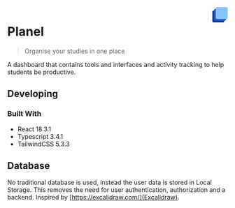 <img src="./client/src/assets/icon.png" alt="Logo of the project" align="right" style="height:35px">

# Planel

> Organise your studies in one place

A dashboard that contains tools and interfaces and activity tracking to help students be productive.

## Developing

### Built With

-   React 18.3.1
-   Typescript 3.4.1
-   TailwindCSS 5.3.3

## Database

No traditional database is used, instead the user data is stored in Local Storage. This removes the need for user authentication, authorization and a backend. Inspired by [https://excalidraw.com/](Excalidraw).
